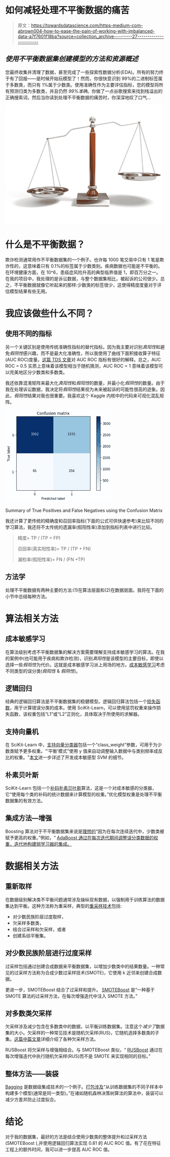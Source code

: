 # 如何减轻处理不平衡数据的痛苦

> 原文：<https://towardsdatascience.com/https-medium-com-abrown004-how-to-ease-the-pain-of-working-with-imbalanced-data-a7f7601f18ba?source=collection_archive---------27----------------------->

## *使用不平衡数据集创建模型的方法和资源概述*

您最终收集并清理了数据，甚至完成了一些探索性数据分析(EDA)。所有的努力终于有了回报——是时候开始玩模型了！然而，你很快意识到 99%的二进制标签属于多数类，而只有 1%属于少数类。使用准确性作为主要评估指标，您的模型将所有预测归类为多数类，并且仍然 *99%准确*。你做了一点谷歌搜索来找到栈溢出的正确搜索词，然后当你读到处理不平衡数据的痛苦时，你深深地叹了口气…

![](img/cb241f9c2a27ff36837c758d116bcb04.png)

# 什么是不平衡数据？

欺诈检测通常用作不平衡数据集的一个例子。也许每 1000 笔交易中只有 1 笔是欺诈性的，这意味着只有 0.1%的标签属于少数类别。疾病数据也可能是不平衡的。在环境健康方面，在 10^6，患癌症风险升高的典型临界值是 1，即百万分之一。在我的项目中，我处理的是诉讼数据，与整个数据集相比，被起诉的公司很少。总之，不平衡数据就像它听起来的那样:少数类的标签很少，这使得精度度量对于评估模型结果有些无用。

# 我应该做些什么不同？

## 使用不同的指标

另一个关键区别是使用传统准确性指标的替代指标。因为我主要对识别*真阳性*和避免*假阴性*感兴趣，而不是最大化准确性，所以我使用了曲线下面积接收算子特征(AUC ROC)度量。[这篇 TDS 文章](/understanding-auc-roc-curve-68b2303cc9c5)对 AUC ROC 指标有很好的解释。总之，AUC ROC = 0.5 实质上意味着该模型相当于随机猜测，AUC ROC = 1 意味着该模型可以完美地区分少数类和多数类。

我还依靠混淆矩阵来最大化*真阳性*和*假阳性*的数量，并最小化*假阴性*的数量。由于我在处理诉讼数据，我决定将*假阳性*结果视为未来被起诉的可能性很高的迹象。因此，*假阳性*结果对我也很重要。我喜欢这个 Kaggle 内核中的代码来可视化混乱矩阵。

![](img/6d488342bd4a190d58884513ff2dc77f.png)

Summary of True Positives and False Negatives using the Confusion Matrix

我还计算了更传统的精确度和召回率指标(下面的公式可供快速参考)来比较不同的学习算法，我还将不太传统的遗漏率(假阳性率)添加到指标列表中进行比较。

> 精度= TP / (TP + FP)
> 
> 召回率(真实阳性率)= TP / (TP + FN)
> 
> 漏检率(假阳性率)= FN / (FN +TP)

## 方法学

处理不平衡数据有两种主要的方法:(1)在算法层面和(2)在数据层面。我将在下面的小节中总结每种方法。

# 算法相关方法

## 成本敏感学习

在算法级别考虑不平衡数据集的解决方案需要理解支持成本敏感学习的算法。在我的案例中(也可能用于疾病和欺诈检测)，识别*真阳性*是该模型的主要目标，即使以选择一些*假阳性*为代价。这就是成本敏感学习派上用场的地方。[成本敏感学习](https://cling.csd.uwo.ca/papers/cost_sensitive.pdf)考虑不同类型的误分类(*假阳性* & *假阴性*)。

## 逻辑回归

经典的逻辑回归算法是不平衡数据集的稳健模型。逻辑回归算法包括一个[损失函数](https://hackernoon.com/introduction-to-machine-learning-algorithms-logistic-regression-cbdd82d81a36)，用于计算错误分类的成本。使用 SciKit-Learn，可以使用惩罚权重来操作损失函数，该权重包括“L1”或“L2”正则化，具体取决于所使用的求解器。

## 支持向量机

在 SciKit-Learn 中，[支持向量分类器](https://scikit-learn.org/stable/modules/generated/sklearn.svm.SVC.html)包括一个“class_weight”参数，可用于为少数类赋予更多权重。“‘平衡’模式”使用 y 值来自动调整输入数据中与类别频率成反比的权重。"[本文](http://citeseerx.ist.psu.edu/viewdoc/download?doi=10.1.1.303.4068&rep=rep1&type=pdf)进一步详述了开发成本敏感型 SVM 的细节。

## 朴素贝叶斯

SciKit-Learn 包括一个[补码朴素贝叶斯](https://scikit-learn.org/stable/modules/naive_bayes.html)算法，这是一个对成本敏感的分类器，它“使用每个类的补码的统计数据来计算模型的权重。”优化模型权重是处理不平衡数据集的有效方法。

## 集成方法—增强

Boosting 算法对于不平衡数据集来说是[理想的](https://medium.com/urbint-engineering/using-smoteboost-and-rusboost-to-deal-with-class-imbalance-c18f8bf5b805)“因为在每次连续迭代中，少数类被赋予更高的权重。”例如，“ [AdaBoost 通过在每次迭代期间调整误分类数据的权重，迭代地构建弱学习器的集成。](https://medium.com/urbint-engineering/using-smoteboost-and-rusboost-to-deal-with-class-imbalance-c18f8bf5b805)

# 数据相关方法

## 重新取样

在数据级别解决类不平衡问题通常涉及操纵现有数据，以强制用于训练算法的数据集达到平衡。这种方法称为重采样，典型的[重采样技术](https://pypi.org/project/imbalanced-learn/)包括:

*   对少数民族阶层过度取样，
*   欠采样多数类，
*   结合过采样和欠采样，或者
*   创建系综平衡集。

## 对少数民族阶层进行过度采样

过采样包括通过创建合成数据来平衡数据集，以增加少数类中的结果数量。一种常见的过采样方法称为合成少数过采样技术(SMOTE)，它使用 k 近邻来创建合成数据。

更进一步，SMOTEBoost 结合了过采样和提升。 [SMOTEBoost](https://medium.com/urbint-engineering/using-smoteboost-and-rusboost-to-deal-with-class-imbalance-c18f8bf5b805) 是“一种基于 SMOTE 算法的过采样方法，在每次增强迭代中注入 SMOTE 方法。”

## 对多数类欠采样

欠采样涉及减少包含在多数类中的数据，以平衡训练数据集。注意这个*减少了*数据集的大小。欠采样的一种常见技术是随机欠采样(RUS)，它随机选择多数类的子集。[这篇中篇文章](https://medium.com/anomaly-detection-with-python-and-r/sampling-techniques-for-extremely-imbalanced-data-part-i-under-sampling-a8dbc3d8d6d8)详细介绍了各种欠采样方法。

RUSBoost 将欠采样与增强相结合。与 SMOTEBoost 类似，“ [RUSBoost](https://medium.com/urbint-engineering/using-smoteboost-and-rusboost-to-deal-with-class-imbalance-c18f8bf5b805) 通过在每次增强迭代中执行随机欠采样(RUS)而不是 SMOTE 来实现相同的目标。”

## 整体方法——装袋

[Bagging](https://scikit-learn.org/stable/modules/generated/sklearn.ensemble.BaggingClassifier.html) 是数据级集成技术的一个例子。[打包涉及](https://machinelearningmastery.com/ensemble-machine-learning-algorithms-python-scikit-learn/)“从训练数据集的不同子样本中构建多个模型(通常是同一类型)。”在诸如随机森林决策树算法的算法中，装袋可以减少方差并防止过度拟合。

# 结论

对于我的数据集，最好的方法是结合使用少数类的整体提升和过采样方法(SMOTEBoost ),并使用逻辑回归算法实现 0.81 的 AUC ROC 值。有了花在特征工程上的额外时间，我可以进一步提高 AUC ROC 值。